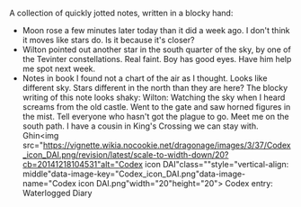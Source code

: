 A collection of quickly jotted notes, written in a blocky hand:
- Moon rose a few minutes later today than it did a week ago. I don't think it moves like stars do. Is it because it's closer?
- Wilton pointed out another star in the south quarter of the sky, by one of the Tevinter constellations. Real faint. Boy has good eyes. Have him help me spot next week.
- Notes in book I found not a chart of the air as I thought. Looks like different sky. Stars different in the north than they are here?
The blocky writing of this note looks shaky:
Wilton:
Watching the sky when I heard screams from the old castle. Went to the gate and saw horned figures in the mist. Tell everyone who hasn't got the plague to go. Meet me on the south path. I have a cousin in King's Crossing we can stay with.
Ghin<img src="https://vignette.wikia.nocookie.net/dragonage/images/3/37/Codex_icon_DAI.png/revision/latest/scale-to-width-down/20?cb=20141218104531"alt="Codex icon DAI"class=""style="vertical-align: middle"data-image-key="Codex_icon_DAI.png"data-image-name="Codex icon DAI.png"width="20"height="20"> Codex entry: Waterlogged Diary
